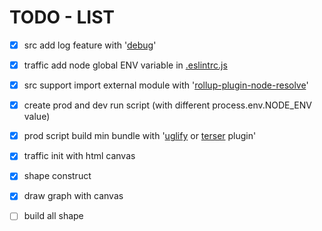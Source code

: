 # TODO - LIST

- [X] src add log feature with '[debug](https://www.npmjs.com/package/debug)'
- [X] traffic add node global ENV variable in [.eslintrc.js](./.eslintrc.js)
- [X] src support import external module with '[rollup-plugin-node-resolve](https://github.com/rollup/rollup-plugin-node-resolve)'
- [X] create prod and dev run script (with different process.env.NODE_ENV value)
- [X] prod script build min bundle with '[uglify](https://github.com/TrySound/rollup-plugin-uglify) or [terser](https://github.com/TrySound/rollup-plugin-terser) plugin'

- [X] traffic init with html canvas
- [X] shape construct
- [X] draw graph with canvas

- [ ] build all shape 